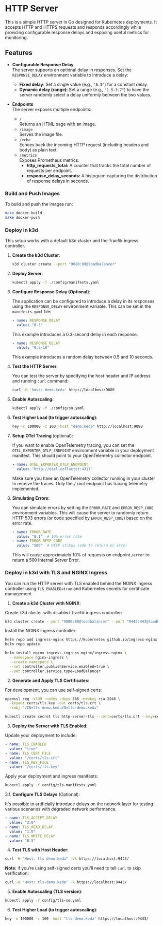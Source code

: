 # HTTP Server

This is a simple HTTP server in Go designed for Kubernetes deployments. It accepts HTTP and HTTPS requests and responds accordingly while providing configurable response delays and exposing useful metrics for monitoring.

## Features

- **Configurable Response Delay**  
  The server supports an optional delay in responses. Set the `RESPONSE_DELAY` environment variable to introduce a delay:
  - **Fixed delay:** Set a single value (e.g., `"0.3"`) for a constant delay.
  - **Dynamic delay (range):** Set a range (e.g., `"1.5-3.7"`) to have the server randomly select a delay uniformly between the two values.

- **Endpoints**  
  The server exposes multiple endpoints:
  - `/`  
    Returns an HTML page with an image.
  - `/image`  
    Serves the image file.
  - `/echo`  
    Echoes back the incoming HTTP request (including headers and body) as plain text.
  - `/metrics`  
    Exposes Prometheus metrics:
    - **http_requests_total:** A counter that tracks the total number of requests per endpoint.
    - **response_delay_seconds:** A histogram capturing the distribution of response delays in seconds.


### Build and Push Images

To build and push the images run:
```bash
make docker-build
make docker-push
```

### Deploy in k3d

This setup works with a default k3d cluster and the Traefik ingress controller.

1. **Create the k3d Cluster**:

   ```bash
   k3d cluster create --port "9080:80@loadbalancer"
   ```

2. **Deploy Server**:

   ```bash
   kubectl apply -f ./config/manifests.yaml
   ```

3. **Configure Response Delay (Optional)**:

   The application can be configured to introduce a delay in its responses using the `RESPONSE_DELAY` environment variable. This can be set in the `manifests.yaml` file:

   ```yaml
   - name: RESPONSE_DELAY
     value: "0.3"
   ```
   This example introduces a 0.3-second delay in each response.

   ```yaml
   - name: RESPONSE_DELAY
     value: "0.5-10"
   ```
   This example introduces a random delay between 0.5 and 10 seconds.

4. **Test the HTTP Server**:

   You can test the server by specifying the host header and IP address and running `curl` command:

   ```bash
   curl -H 'host: demo.keda' http://localhost:9080
   ```

5. **Enable Autoscaling**:

   ```bash
   kubectl apply -f ./config/so.yaml
   ```

6. **Test Higher Load (to trigger autoscaling)**:

   ```bash
   hey -n 100000 -c 100 -host "demo.keda" http://localhost:9080
   ```

7. **Setup OTel Tracing** (optional):

   If you want to enable OpenTelemetry tracing, you can set the `OTEL_EXPORTER_OTLP_ENDPOINT` environment variable in your deployment manifest. This should point to your OpenTelemetry collector endpoint.

   ```yaml
   - name: OTEL_EXPORTER_OTLP_ENDPOINT
     value: "http://otel-collector:4317"
   ```

   Make sure you have an OpenTelemetry collector running in your cluster to receive the traces. Only the `/` root endpoint has tracing telemetry implemented.

8. **Simulating Errors**:

   You can simulate errors by setting the `ERROR_RATE` and `ERROR_RESP_CODE` environment variables. This will cause the server to randomly return HTTP 503 errors (or code specified by `ERROR_RESP_CODE`) based on the error rate.

   ```yaml
   - name: ERROR_RATE
     value: "0.1"  # 10% error rate
   - name: ERROR_RESP_CODE
     value: "500"  # HTTP status code to return on error
   ```

   This will cause approximately 10% of requests on endpoint `/error` to return a 500 Internal Server Error.

### Deploy in k3d with TLS and NGINX Ingress

You can run the HTTP server with TLS enabled behind the NGINX ingress controller using `TLS_ENABLED=true` and Kubernetes secrets for certificate management.

1. **Create a k3d Cluster with NGINX**:

  Create k3d cluster with disabled Traefik ingress controller:
  
  ```bash
  k3d cluster create --port "9080:80@loadbalancer" --port "9443:443@loadbalancer" --k3s-arg   "--disable=traefik@server:*"
  ```
  
  Install the NGINX ingress controller:
  
  ```bash
  helm repo add ingress-nginx https://kubernetes.github.io/ingress-nginx
  helm repo update
  
  helm install nginx-ingress ingress-nginx/ingress-nginx \
    --namespace nginx-ingress \
    --create-namespace \
    --set controller.publishService.enabled=true \
    --set controller.service.type=LoadBalancer
  ```

2. **Generate and Apply TLS Certificates**:

  For development, you can use self-signed certs:
  
  ```bash
  openssl req -x509 -nodes -days 365 -newkey rsa:2048 \
    -keyout certs/tls.key -out certs/tls.crt \
    -subj "/CN=tls-demo.keda/O=tls-demo.keda"
  
  kubectl create secret tls http-server-tls --cert=certs/tls.crt --key=certs/tls.key
  ```

3. **Deploy the Server with TLS Enabled**:

  Update your deployment to include:
  
  ```yaml
  - name: TLS_ENABLED
    value: "true"
  - name: TLS_CERT_FILE
    value: "/certs/tls.crt"
  - name: TLS_KEY_FILE
    value: "/certs/tls.key"
  ```
  
  Apply your deployment and ingress manifests:
  
  ```bash
  kubectl apply -f config/tls-manifests.yaml
  ```

3.1. **Configure TLS Delays** (Optional):

  It's possible to artificially introduce delays on the network layer for testing various scenarios with degraded network performance.

  ```yaml
  - name: TLS_ACCEPT_DELAY
    value: "2.0"
  - name: TLS_READ_DELAY
    value: "1.0"
  - name: TLS_WRITE_DELAY
    value: "0.5"
  ```

4. **Test TLS with Host Header**:

  ```bash
  curl -H "Host: tls-demo.keda" -vk https://localhost:9443/
  ```

  **Note:** If you’re using self-signed certs you’ll need to tell `curl` to skip verification:

  ```bash
  curl -H "Host: tls-demo.keda" -k https://localhost:9443/
  ```

5. **Enable Autoscaling (TLS version)**:

  ```bash
  kubectl apply -f config/tls-so.yaml
  ```

6. **Test Higher Load (to trigger autoscaling)**:

  ```bash
  hey -n 100000 -c 100 -host "tls-demo.keda" https://localhost:9443/
  ```
